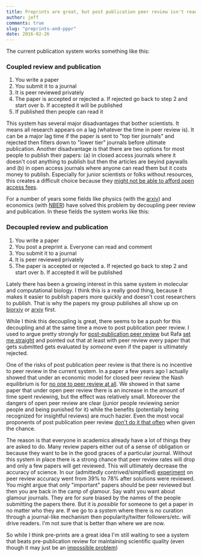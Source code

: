 ```yaml
---
title: Preprints are great, but post publication peer review isn't ready for prime time
author: jeff
comments: true
slug: "preprints-and-pppr"
date: 2016-02-26
---
```


The current publication system works something like this: 

### Coupled review and publication

1. You write a paper
2. You submit it to a journal
3. It is peer reviewed privately
4. The paper is accepted or rejected
    a. If rejected go back to step 2 and start over
    b. If accepted it will be published
5. If published then people can read it

This system has several major disadvantages that bother scientists. It means
all research appears on a lag (whatever the time in peer review is). It can be
a major lag time if the paper is sent to "top tier journals" and rejected then filters
down to "lower tier" journals before ultimate publication. Another disadvantage
is that there are two options for most people to publish their papers: (a) in closed access journals where
it doesn't cost anything to publish but then the articles are beyind paywalls and (b) 
in open access journals where anyone can read them but it costs money to publish. Especially
for junior scientists or folks without resources, this creates a difficult choice because
they [might not be able to afford open access fees](http://simplystatistics.org/2011/11/03/free-access-publishing-is-awesome-but-expensive-how/).

For a number of years some fields like physics (with the [arxiv](http://arxiv.org/)) and 
economics (with [NBER](http://www.nber.org/papers.html)) have solved this problem
by decoupling peer review and publication. In these fields the system works like this: 

### Decoupled review and publication

1. You write a paper
2. You post a preprint
    a. Everyone can read and comment
3. You submit it to a journal
4. It is peer reviewed privately
5. The paper is accepted or rejected
    a. If rejected go back to step 2 and start over
    b. If accepted it will be published

Lately there has been a growing interest in this same system in molecular and computational biology. I think
this is a really good thing, because it makes it easier to publish papers more quickly and doesn't cost researchers to publish. That is 
why the papers my group publishes all show up on [biorxiv](http://biorxiv.org/search/author1%3AJeffrey%2BLeek%2B) or [arxiv](http://arxiv.org/find/stat/1/au:+Leek_J/0/1/0/all/0/1) first. 

While I think this decoupling is great, there seems to be a push for this decoupling and at the same time
a move to post publication peer review. 
I used to argue pretty strongly for [post-publication peer review](http://simplystatistics.org/2012/10/04/should-we-stop-publishing-peer-reviewed-papers/) but Rafa [set me 
straight](http://simplystatistics.org/2012/10/08/why-we-should-continue-publishing-peer-reviewed-papers/) and pointed
out that at least with peer review every paper that gets submitted gets evaluated by _someone_ even if the paper
is ultimately rejected. 

One of the risks of post publication peer review is that there is no incentive to peer review in the current system. In a paper a
few years ago I actually showed that under an economic model for closed peer review the Nash equilibrium is for [no one to peer review at all](http://journals.plos.org/plosone/article?id=10.1371/journal.pone.0026895). We showed in that same paper that under
open peer review there is an increase in the amount of time spent reviewing, but the effect was relatively small. Moreover
the dangers of open peer review are clear (junior people reviewing senior people and being punished for it) while the
benefits (potentially being recognized for insightful reviews) are much hazier. Even the most vocal proponents of 
post publication peer review [don't do it that often](http://www.ncbi.nlm.nih.gov/myncbi/michael.eisen.1/comments/) when given the chance. 

The reason is that everyone in academics already have a lot of things they are asked to do. Many review papers either out 
of a sense of obligation or because they want to be in the good graces of a particular journal. Without this system in place
there is a strong chance that peer review rates will drop and only a few papers will get reviewed. This will ultimately decrease
the accuracy of science. In our (admittedly contrived/simplified) [experiment](http://journals.plos.org/plosone/article?id=10.1371/journal.pone.002689) on peer review accuracy went from 39% to 78% after solutions were reviewed. You might argue that only "important" papers should be peer reviewed but then you are back in the camp of glamour. Say waht you want about glamour journals. They are for sure biased by the names of the people submitting the papers there. But it is _possible_ for someone to get a paper in no matter who they are.  If we go to a system where there is no curation through a journal-like mechanism then popularity/twitter followers/etc. will drive readers. I'm not sure that is better than where we are now. 

So while I think pre-prints are a great idea I'm still waiting to see a system that beats pre-publication review for maintaining scientific quality (even though it may just be an [impossible problem](http://simplystatistics.org/2015/02/09/the-trouble-with-evaluating-anything/))



